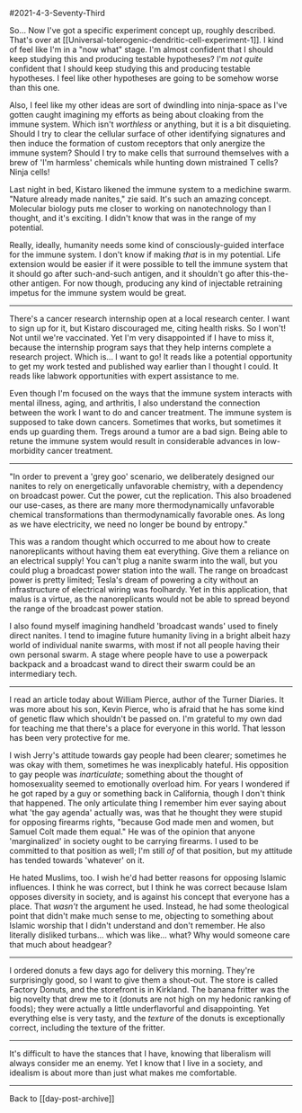#2021-4-3-Seventy-Third

So...  Now I've got a specific experiment concept up, roughly described.  That's over at [[Universal-tolerogenic-dendritic-cell-experiment-1]].  I kind of feel like I'm in a "now what" stage.  I'm almost confident that I should keep studying this and producing testable hypotheses?  I'm *not quite* confident that I should keep studying this and producing testable hypotheses.  I feel like other hypotheses are going to be somehow worse than this one.

Also, I feel like my other ideas are sort of dwindling into ninja-space as I've gotten caught imagining my efforts as being about cloaking from the immune system.  Which isn't *worthless* or anything, but it is a bit disquieting.  Should I try to clear the cellular surface of other identifying signatures and then induce the formation of custom receptors that only anergize the immune system?  Should I try to make cells that surround themselves with a brew of 'I'm harmless' chemicals while hunting down mistrained T cells?  Ninja cells!

Last night in bed, Kistaro likened the immune system to a medichine swarm.  "Nature already made nanites," zie said.  It's such an amazing concept.  Molecular biology puts me closer to working on nanotechnology than I thought, and it's exciting.  I didn't know that was in the range of my potential.

Really, ideally, humanity needs some kind of consciously-guided interface for the immune system.  I don't know if making *that* is in my potential.  Life extension would be easier if it were possible to tell the immune system that it should go after such-and-such antigen, and it shouldn't go after this-the-other antigen.  For now though, producing any kind of injectable retraining impetus for the immune system would be great.

---
There's a cancer research internship open at a local research center.  I want to sign up for it, but Kistaro discouraged me, citing health risks.  So I won't!  Not until we're vaccinated.  Yet I'm very disappointed if I have to miss it, because the internship program says that they help interns complete a research project.  Which is...  I want to go!  It reads like a potential opportunity to get my work tested and published way earlier than I thought I could.  It reads like labwork opportunities with expert assistance to me.

Even though I'm focused on the ways that the immune system interacts with mental illness, aging, and arthritis, I also understand the connection between the work I want to do and cancer treatment.  The immune system is supposed to take down cancers.  Sometimes that works, but sometimes it ends up guarding them.  Tregs around a tumor are a bad sign.  Being able to retune the immune system would result in considerable advances in low-morbidity cancer treatment.

---
"In order to prevent a 'grey goo' scenario, we deliberately designed our nanites to rely on energetically unfavorable chemistry, with a dependency on broadcast power.  Cut the power, cut the replication.  This also broadened our use-cases, as there are many more thermodynamically unfavorable chemical transformations than thermodynamically favorable ones.  As long as we have electricity, we need no longer be bound by entropy."

This was a random thought which occurred to me about how to create nanoreplicants without having them eat everything.  Give them a reliance on an electrical supply!  You can't plug a nanite swarm into the wall, but you could plug a broadcast power station into the wall.  The range on broadcast power is pretty limited; Tesla's dream of powering a city without an infrastructure of electrical wiring was foolhardy.  Yet in this application, that malus is a virtue, as the nanoreplicants would not be able to spread beyond the range of the broadcast power station.

I also found myself imagining handheld 'broadcast wands' used to finely direct nanites.  I tend to imagine future humanity living in a bright albeit hazy world of individual nanite swarms, with most if not all people having their own personal swarm.  A stage where people have to use a powerpack backpack and a broadcast wand to direct their swarm could be an intermediary tech.

---
I read an article today about William Pierce, author of the Turner Diaries.  It was more about his son, Kevin Pierce, who is afraid that he has some kind of genetic flaw which shouldn't be passed on.  I'm grateful to my own dad for teaching me that there's a place for everyone in this world.  That lesson has been very protective for me.

I wish Jerry's attitude towards gay people had been clearer; sometimes he was okay with them, sometimes he was inexplicably hateful.  His opposition to gay people was *inarticulate*; something about the thought of homosexuality seemed to emotionally overload him.  For years I wondered if he got raped by a guy or something back in California, though I don't think that happened.  The only articulate thing I remember him ever saying about what 'the gay agenda' actually was, was that he thought they were stupid for opposing firearms rights, "because God made men and women, but Samuel Colt made them equal."  He was of the opinion that anyone 'marginalized' in society ought to be carrying firearms.  I used to be committed to that position as well; I'm still *of* of that position, but my attitude has tended towards 'whatever' on it.

He hated Muslims, too.  I wish he'd had better reasons for opposing Islamic influences.  I think he was correct, but I think he was correct because Islam opposes diversity in society, and is against his concept that everyone has a place.  That *wasn't* the argument he used.  Instead, he had some theological point that didn't make much sense to me, objecting to something about Islamic worship that I didn't understand and don't remember.  He also literally disliked turbans...  which was like... what?  Why would someone care that much about headgear?

---
I ordered donuts a few days ago for delivery this morning.  They're surprisingly good, so I want to give them a shout-out.  The store is called Factory Donuts, and the storefront is in Kirkland.  The banana fritter was the big novelty that drew me to it (donuts are not high on my hedonic ranking of foods); they were actually a little underflavorful and disappointing.  Yet everything else is very tasty, and the *texture* of the donuts is exceptionally correct, including the texture of the fritter.

---
It's difficult to have the stances that I have, knowing that liberalism will always consider me an enemy.  Yet I know that I live in a society, and idealism is about more than just what makes me comfortable.

---
Back to [[day-post-archive]]